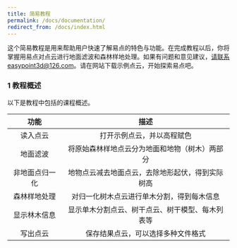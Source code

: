 ```yaml
---
title: 简易教程
permalink: /docs/documentation/
redirect_from: /docs/index.html
---
```


这个简易教程是用来帮助用户快速了解易点的特色与功能。在完成教程以后，你将掌握用易点对点云进行地面滤波和森林样地处理。如果有问题和意见建议，请联系easypoint3d@126.com。请在网站下载示例点云，开始探索易点吧。

### 1	教程概述
以下是教程中包括的课程概述。

|功能|描述|
|:-------------:|:-------------:|
| 读入点云      | 打开示例点云，并以高程赋色| 
|地面滤波	|将原始森林样地点云分为地面和地物（树木）两部分|
|非地面点归一化|	地物点云减去地面点云，去除地形起伏，得到实际树高|
|森林样地处理|	对归一化树木点云进行单木分割，得到每木信息|
|显示林木信息|	显示单木分割点云、树干点云、树干模型、每木列表等|
|写出点云|	保存结果点云，可以选择多种文件格式|
